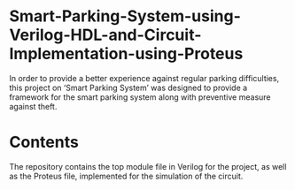 # Smart-Parking-System-using-Verilog-HDL-and-Circuit-Implementation-using-Proteus
In order to provide a better experience against regular parking difficulties, this project on ‘Smart Parking System’ was designed to provide a framework for the smart parking system along with preventive measure against theft.

# Contents
The repository contains the top module file in Verilog for the project, as well as the Proteus file, implemented for the simulation of the circuit.
